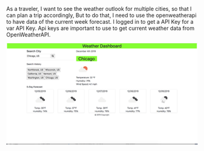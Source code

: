 As a traveler,
I want to see the weather outlook for multiple cities,
so that I can plan a trip accordingly,
But to do that, I need to use the openweatherapi to have data of the current week forecast.
I logged in to get a API Key for a var API Key. Api keys are important to use to get current weather data from OpenWeatherAPI.


![Alt text](Weather-Dashboard.png "Screen Shot")

